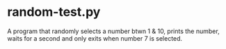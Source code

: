 # random-test.py
A program that randomly selects a number btwn 1 &amp; 10, prints the number, waits for a second and only exits when number 7 is selected.
